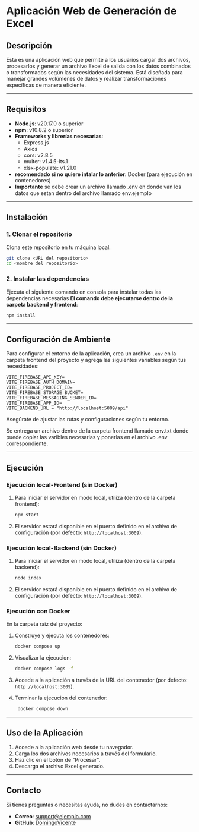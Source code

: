 # Aplicación Web de Generación de Excel

## Descripción

Esta es una aplicación web que permite a los usuarios cargar dos archivos, procesarlos y generar un archivo Excel de salida con los datos combinados o transformados según las necesidades del sistema. Está diseñada para manejar grandes volúmenes de datos y realizar transformaciones específicas de manera eficiente.

---

## Requisitos

- **Node.js**: v20.17.0 o superior  
- **npm**: v10.8.2 o superior  
- **Frameworks y librerías necesarias**:
  - Express.js
  - Axios
  - cors: v2.8.5
  - multer: v1.4.5-lts.1
  - xlsx-populate: v1.21.0
- **recomendado si no quiere intalar lo anterior**: Docker (para ejecución en contenedores)
- **Importante** se debe crear un archivo llamado .env en donde van los datos que estan dentro del archivo llamado env.ejemplo
---

## Instalación

### 1. Clonar el repositorio
Clona este repositorio en tu máquina local:
```bash
git clone <URL del repositorio>
cd <nombre del repositorio>
```

### 2. Instalar las dependencias
Ejecuta el siguiente comando en consola para instalar todas las dependencias necesarias **El comando debe ejecutarse dentro de la carpeta backend y frontend**:

```bash
npm install
```

---

## Configuración de Ambiente

Para configurar el entorno de la aplicación, crea un archivo `.env` en la carpeta frontend del proyecto y agrega las siguientes variables según tus necesidades:

```env
VITE_FIREBASE_API_KEY=
VITE_FIREBASE_AUTH_DOMAIN=
VITE_FIREBASE_PROJECT_ID=
VITE_FIREBASE_STORAGE_BUCKET=
VITE_FIREBASE_MESSAGING_SENDER_ID=
VITE_FIREBASE_APP_ID=
VITE_BACKEND_URL = "http://localhost:5009/api"

```

Asegúrate de ajustar las rutas y configuraciones según tu entorno.

Se entrega un archivo dentro de la carpeta frontend llamado env.txt donde puede copiar las varibles necesarias y ponerlas en el archivo .env correspondiente.

---

## Ejecución

### Ejecución local-Frontend (sin Docker)
1. Para iniciar el servidor en modo local, utiliza (dentro de la carpeta frontend):
   ```bash
   npm start
   ```
2. El servidor estará disponible en el puerto definido en el archivo de configuración (por defecto: `http://localhost:3009`).

### Ejecución local-Backend (sin Docker)
1. Para iniciar el servidor en modo local, utiliza (dentro de la carpeta backend):
   ```bash
   node index
   ```
2. El servidor estará disponible en el puerto definido en el archivo de configuración (por defecto: `http://localhost:3009`).

### Ejecución con Docker 

En la carpeta raiz del proyecto: 

1. Construye y ejecuta los contenedores:
   ```bash
   docker compose up
   ```
2. Visualizar la ejecucion:
   ```bash
   docker compose logs -f
   ```

5. Accede a la aplicación a través de la URL del contenedor (por defecto: `http://localhost:3009`).

4. Terminar la ejecucion del contenedor:
   ```bash
    docker compose down
   ```
---



## Uso de la Aplicación

1. Accede a la aplicación web desde tu navegador.
2. Carga los dos archivos necesarios a través del formulario.
3. Haz clic en el botón de "Procesar".
4. Descarga el archivo Excel generado.

---

## Contacto

Si tienes preguntas o necesitas ayuda, no dudes en contactarnos:
- **Correo**: support@ejemplo.com
- **GitHub**: [DomingoVicente](https://github.com/DomingoVicente)
